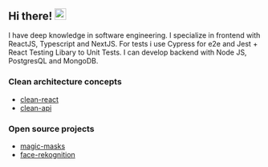 ## Hi there! <img src="wave.gif" alt="Wave Emoji"  width="22.5px" height="22.5px" />

I have deep knowledge in software engineering. I specialize in frontend with ReactJS, Typescript and NextJS. For tests i use Cypress for e2e and Jest + React Testing Libary to Unit Tests. I can develop backend with Node JS, PostgresQL and MongoDB.

### Clean architecture concepts
- [clean-react](https://github.com/joaoromeira/clean-react)
- [clean-api](https://github.com/joaoromeira/clean-api)

### Open source projects

- [magic-masks](https://www.npmjs.com/package/magic-masks)
- [face-rekognition](https://github.com/joaoromeira/face-rekognition)
